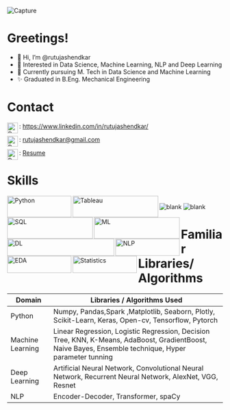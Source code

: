 ![Capture](https://user-images.githubusercontent.com/92499217/166422112-29bd2f86-09d1-432a-8701-5eda486ee69c.PNG)


# Greetings!

- 👋 Hi, I’m @rutujashendkar
- 👀 Interested in Data Science, Machine Learning, NLP and Deep Learning
- 🌱 Currently pursuing M. Tech in Data Science and Machine Learning
- ✨ Graduated in B.Eng. Mechanical Engineering

# Contact

<a href="https://www.linkedin.com/in/rutujashendkar/"><img align="left" src="https://user-images.githubusercontent.com/92499217/166422558-b424139c-135c-4bd3-882e-83d5a33cc346.png" alt="Rutuja Shendkar | LinkedIn" width="25px"/></a>: https://www.linkedin.com/in/rutujashendkar/

<a href="https://www.linkedin.com/in/rutujashendkar/"><img align="left" src="https://user-images.githubusercontent.com/92499217/166423820-a7f69b15-11a4-46c1-905a-c4710966dea4.png" alt="Rutuja Shendkar | Gmail" width="25px"/></a>: rutujashendkar@gmail.com

<a href="https://github.com/rutujashendkar/rutujashendkar/files/8611745/UNTITLED_02.05.2022.3.pdf"><img align="left" src="https://user-images.githubusercontent.com/92499217/166491154-ee5ffe8f-e6ba-47b3-8ea7-f929a8cff00c.png" alt="Rutuja Shendkar | Resume" width="25px"/></a>: [Resume](https://github.com/rutujashendkar/rutujashendkar/files/8611745/UNTITLED_02.05.2022.3.pdf)



# Skills

<a href="https://user-images.githubusercontent.com/92499217/166427006-f7854583-1b6d-470b-99fd-613eaa671b55.png"><img align="left" src="https://user-images.githubusercontent.com/92499217/166427006-f7854583-1b6d-470b-99fd-613eaa671b55.png" alt="Python" width="150" height = "50"/></a> <a href="https://user-images.githubusercontent.com/92499217/166427485-33fc2bbc-68e1-43f0-9bb3-07682bba3096.png"><img align="left" src="https://user-images.githubusercontent.com/92499217/166427485-33fc2bbc-68e1-43f0-9bb3-07682bba3096.png" alt="Tableau" width="200" height = "50"/></a> <a href="https://user-images.githubusercontent.com/92499217/166427687-6a197301-58df-4905-abe8-86d34265972c.png"><img align="left" src="https://user-images.githubusercontent.com/92499217/166427687-6a197301-58df-4905-abe8-86d34265972c.png" alt="SQL" width="200" height = "50"/></a> <a href="https://user-images.githubusercontent.com/92499217/166429174-3359b5a5-3bd4-4ad6-8a2d-12daa82ae01f.png"><img align="left" src="https://user-images.githubusercontent.com/92499217/166429174-3359b5a5-3bd4-4ad6-8a2d-12daa82ae01f.png" alt="ML" width="200" height = "50"/></a>  
![blank](https://user-images.githubusercontent.com/92499217/166481778-9866a946-72e2-463d-8a04-b206722d5d6e.PNG)
<a href="https://user-images.githubusercontent.com/92499217/166430038-92711795-8043-4838-9540-90283bf9c36a.PNG"><img align="left" src="https://user-images.githubusercontent.com/92499217/166430038-92711795-8043-4838-9540-90283bf9c36a.PNG" alt="DL" width="250" height = "40"/></a> <a href="https://user-images.githubusercontent.com/92499217/166483242-e432c347-10b2-4ae9-9b3f-67aabe6730b5.png"><img align="left" src="https://user-images.githubusercontent.com/92499217/166483242-e432c347-10b2-4ae9-9b3f-67aabe6730b5.png" alt="NLP" width="150" height = "40"/></a> <a href="https://user-images.githubusercontent.com/92499217/166483697-1e1e2963-4721-4c56-8473-7aa87a0d1a81.PNG"><img align="left" src="https://user-images.githubusercontent.com/92499217/166483697-1e1e2963-4721-4c56-8473-7aa87a0d1a81.PNG" alt="EDA" width="150" height = "40"/></a> <a href="https://user-images.githubusercontent.com/92499217/166484897-b0e6dba3-feb0-47e2-9354-c3b141f95c32.PNG"><img align="left" src="https://user-images.githubusercontent.com/92499217/166484897-b0e6dba3-feb0-47e2-9354-c3b141f95c32.PNG" alt="Statistics" width="150" height = "40"/></a>
![blank](https://user-images.githubusercontent.com/92499217/166481778-9866a946-72e2-463d-8a04-b206722d5d6e.PNG)

# Familiar Libraries/ Algorithms

| Domain            | Libraries / Algorithms Used                                                                                                   |
| -------------     | ------------------------------------------------------------------------------------------------------------ |
| Python            | Numpy, Pandas,Spark ,Matplotlib, Seaborn, Plotly, Scikit-Learn, Keras, Open-cv, Tensorflow, Pytorch          |
| Machine Learning  | Linear Regression, Logistic Regression, Decision Tree, KNN, K-Means, AdaBoost, GradientBoost, Naive Bayes, Ensemble technique, Hyper parameter tunning  |
| Deep Learning| Artificial Neural Network, Convolutional Neural Network, Recurrent Neural Network, AlexNet, VGG, Resnet |
| NLP | Encoder-Decoder, Transformer, spaCy |




